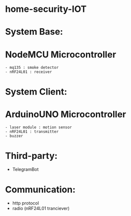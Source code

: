 # home-security-IOT

# System Base:
  # NodeMCU Microcontroller
    - mq135 : smoke detector
    - nRF24L01 : receiver
 
# System Client:
  # ArduinoUNO Microcontroller
    - laser module : motion sensor
    - nRF24L01 : transmitter
    - buzzer

# Third-party:
  - TelegramBot
  
# Communication:
  - http protocol
  - radio (nRF24L01 tranciever)
